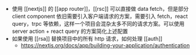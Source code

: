 - 使用 [[nextjs]] 的 [[app router]]，[[rsc]] 可以直接做 data fetch，但是部分 client component 依旧需要引入客户端请求的方案，需要引入 fetch，react query，trpc 等依赖，这样一个项目会混杂太多不同的请求方案。可以使用 server action + react query 的方案简化上述配置
- 如果使用 [[rsa]] 替换项目中的所有 http 请求，如何处理 [[auth]]
	- https://nextjs.org/docs/app/building-your-application/authentication
